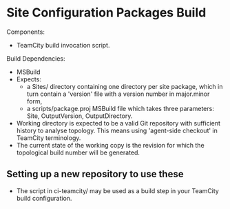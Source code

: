 # Site Configuration Packages Build

Components:
* TeamCity build invocation script.

Build Dependencies:
* MSBuild
* Expects:
  * a Sites/ directory containing one directory per site package, which in turn contain a 'version' file with a version number in major.minor form,
  * a scripts/package.proj MSBuild file which takes three parameters: Site, OutputVersion, OutputDirectory.
* Working directory is expected to be a valid Git repository with sufficient history to analyse topology. This means using 'agent-side checkout' in TeamCity terminology.
* The current state of the working copy is the revision for which the topological build number will be generated.

## Setting up a new repository to use these

* The script in ci-teamcity/ may be used as a build step in your TeamCity build configuration.


